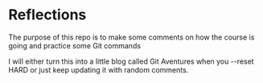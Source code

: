 # Reflections

The purpose of this repo is to make some comments on how the course is going and practice some Git commands

I will either turn this into a little blog called Git Aventures when you --reset HARD or just keep updating it with random comments.